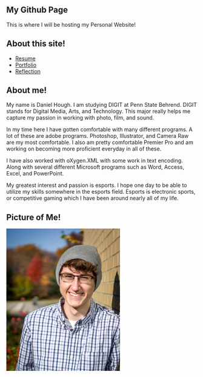 ## My Github Page

This is where I will be hosting my Personal Website!

## About this site!
* [Resume](resume.md)
* [Portfolio](portfolio.md)
* [Reflection](reflection.md)

## About me!

My name is Daniel Hough. I am studying DIGIT at Penn State Behrend. DIGIT stands for Digital Media, Arts, and Technology. This major really helps me capture my passion in working with photo, film, and sound.

In my time here I have gotten comfortable with many different programs. A lot of these are adobe programs. Photoshop, Illustrator, and Camera Raw  are my most comfortable. I also am pretty comfortable Premier Pro and am working on becoming more proficient everyday in all of these.

I have also worked with oXygen.XML with some work in text encoding. Along with several different Microsoft programs such as Word, Access, Excel, and PowerPoint.

My greatest interest and passion is esports. I hope one day to be able to utilize my skills somewhere in the esports field. Esports is electronic sports, or competitive gaming which I have been around nearly all of my life.

## Picture of Me!

<img src="Images/GnK-WMxL.jpg" alt="senior picture" width="300"/>
